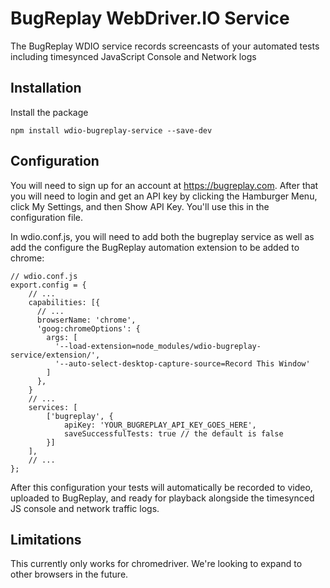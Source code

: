 # BugReplay WebDriver.IO Service
The BugReplay WDIO service records screencasts of your automated tests including timesynced JavaScript Console and Network logs
## Installation
Install the package

    npm install wdio-bugreplay-service --save-dev

## Configuration
You will need to sign up for an account at https://bugreplay.com. After that you will need to login and get an API key by clicking the Hamburger Menu, click My Settings, and then Show API Key. You'll use this in the configuration file.

In wdio.conf.js, you will need to add both the bugreplay service as well as add the configure the BugReplay automation extension to be added to chrome:

    // wdio.conf.js
    export.config = {
        // ...
        capabilities: [{
          // ...
          browserName: 'chrome',
          'goog:chromeOptions': {
            args: [
              '--load-extension=node_modules/wdio-bugreplay-service/extension/',
              '--auto-select-desktop-capture-source=Record This Window'
            ]
          },
        }
        // ...
        services: [
            ['bugreplay', {
                apiKey: 'YOUR_BUGREPLAY_API_KEY_GOES_HERE',
                saveSuccessfulTests: true // the default is false
            }]
        ],
        // ...
    };

After this configuration your tests will automatically be recorded to video, uploaded to BugReplay, and ready for playback alongside the timesynced JS console and network traffic logs.

## Limitations
This currently only works for chromedriver. We're looking to expand to other browsers in the future.
